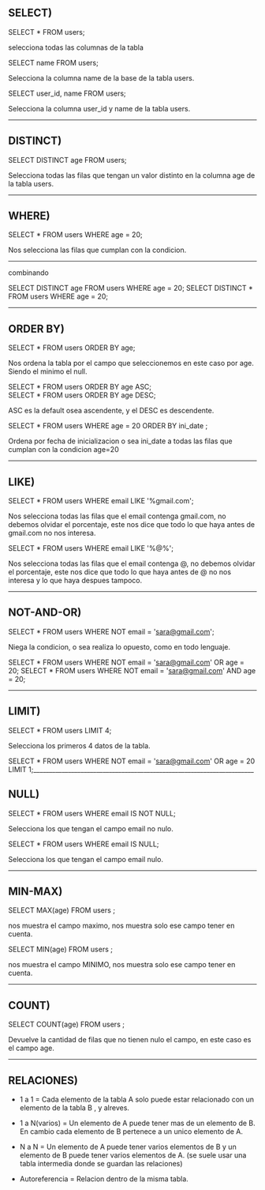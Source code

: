 SELECT)
---------------------
SELECT * FROM users;

selecciona todas las columnas de la tabla

SELECT name FROM users; 

Selecciona la columna name de la base de la tabla users.

SELECT user_id, name FROM users;

Selecciona la columna user_id y name de la tabla users.
________________________________________________________

DISTINCT)
--------------------
SELECT DISTINCT age FROM users;

Selecciona todas las filas que tengan un valor distinto en la columna age de la tabla users.
_____________________________________________________________________________________________

WHERE)
--------------------
SELECT * FROM users WHERE age = 20;

Nos selecciona las filas que cumplan con la condicion.
_______________________________________________________
combinando

SELECT DISTINCT age FROM users WHERE age = 20;
SELECT DISTINCT * FROM users WHERE age = 20;
_______________________________________________________

ORDER BY)
---------------------
SELECT * FROM users ORDER BY age;

Nos ordena la tabla por el campo que seleccionemos en este caso por age. Siendo el minimo el null.

SELECT * FROM users ORDER BY age ASC;  
SELECT * FROM users ORDER BY age DESC;

ASC es la default osea ascendente, y el DESC es descendente.

SELECT * FROM users WHERE age = 20 ORDER BY ini_date ;

Ordena por fecha de inicializacion o sea ini_date a todas las filas que cumplan con la condicion age=20
_______________________________________________________________________________________________________

LIKE)
---------------------
SELECT * FROM users WHERE email LIKE '%gmail.com';

Nos selecciona todas las filas que el email contenga gmail.com, no debemos olvidar el porcentaje, este nos dice que todo lo que haya antes de gmail.com no nos interesa.

SELECT * FROM users WHERE email LIKE '%@%';

Nos selecciona todas las filas que el email contenga @, no debemos olvidar el porcentaje, este nos dice que todo lo que haya antes de @ no nos interesa y lo que haya despues tampoco.
_______________________________________________________________________________________________________________________________________________

NOT-AND-OR)
-----------------------
SELECT * FROM users WHERE NOT email = 'sara@gmail.com';

Niega la condicion, o sea realiza lo opuesto, como en todo lenguaje.

SELECT * FROM users WHERE NOT email = 'sara@gmail.com' OR  age = 20;
SELECT * FROM users WHERE NOT email = 'sara@gmail.com' AND  age = 20;
______________________________________________________________________

LIMIT)
-----------------------
SELECT * FROM users LIMIT 4;

Selecciona los primeros 4 datos de la tabla.

SELECT * FROM users WHERE NOT email = 'sara@gmail.com' OR age = 20 LIMIT 1;______________________________________________________________________

NULL)
-----------------------
SELECT * FROM users WHERE email IS NOT NULL;

Selecciona los que tengan el campo email no nulo.

SELECT * FROM users WHERE email IS NULL;

Selecciona los que tengan el campo email nulo.
______________________________________________________________________

MIN-MAX)
-----------------------
SELECT MAX(age) FROM users ;

nos muestra el campo maximo, nos muestra solo ese campo tener en cuenta.

SELECT MIN(age) FROM users ;

nos muestra el campo MINIMO, nos muestra solo ese campo tener en cuenta.
______________________________________________________________________

COUNT)
-----------------------
SELECT COUNT(age) FROM users ;

Devuelve la cantidad de filas que no tienen nulo el campo, en este caso es el campo age.
______________________________________________________________________

RELACIONES)
-----------------------

- 1 a 1 = Cada elemento de la tabla A solo puede estar relacionado con un elemento de la tabla B , y alreves.

- 1 a N(varios) = Un elemento de A puede tener mas de un elemento de B. En cambio cada elemento de B pertenece a un unico elemento de A.

- N a N = Un elemento de A puede tener varios elementos de B y un elemento de B puede tener varios elementos de A. (se suele usar una tabla intermedia donde se guardan las relaciones)

- Autoreferencia = Relacion dentro de la misma tabla. 